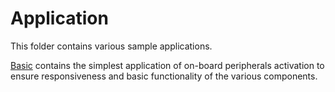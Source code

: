 # Application
This folder contains various sample applications.

[Basic](./basic) contains the simplest application of on-board peripherals activation to ensure responsiveness and basic functionality of the various components.

